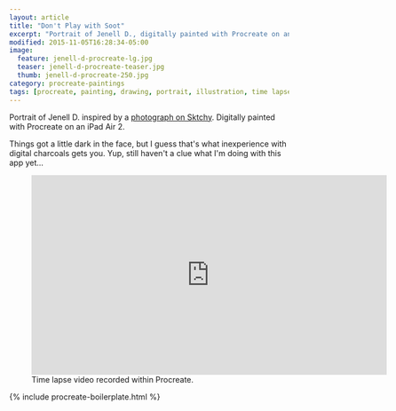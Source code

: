 ```yaml
---
layout: article
title: "Don't Play with Soot"
excerpt: "Portrait of Jenell D., digitally painted with Procreate on an iPad."
modified: 2015-11-05T16:28:34-05:00
image: 
  feature: jenell-d-procreate-lg.jpg
  teaser: jenell-d-procreate-teaser.jpg
  thumb: jenell-d-procreate-250.jpg
category: procreate-paintings
tags: [procreate, painting, drawing, portrait, illustration, time lapse, sktchy, black and white]
---
```


Portrait of Jenell D. inspired by a [photograph on Sktchy](http://sktchy.com/7i99Kc). Digitally painted with Procreate on an iPad Air 2. 

Things got a little dark in the face, but I guess that's what inexperience with digital charcoals gets you. Yup, still haven't a clue what I'm doing with this app yet...

<figure>
  <iframe width="640" height="360" src="https://www.youtube-nocookie.com/embed/A7ZlCZt9SoQ?controls=0&amp;showinfo=0" frameborder="0" allowfullscreen></iframe>
  <figcaption>Time lapse video recorded within Procreate.</figcaption>
</figure>

{% include procreate-boilerplate.html %}

